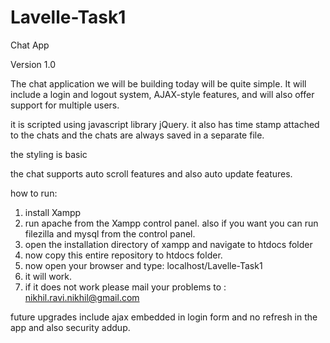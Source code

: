 # Lavelle-Task1
Chat App

Version 1.0

The chat application we will be building today will be quite simple. It will include a login and logout system, AJAX-style features, and will also offer support for multiple users.

it is scripted using javascript library jQuery. it also has time stamp attached to the chats and the chats are always saved in a separate file. 

the styling is basic 

the chat supports auto scroll features and also auto update features.

how to run:
 
 1. install Xampp
 2. run apache from the Xampp control panel. also if you want you can run filezilla and mysql from the control panel.
 3. open the installation directory of xampp and navigate to htdocs folder
 4. now copy this entire repository to htdocs folder.
 5. now open your browser and type: localhost/Lavelle-Task1
 6. it will work.
 7. if it does not work please mail your problems to : nikhil.ravi.nikhil@gmail.com
 
 
 
future upgrades include ajax embedded in login form and no refresh in the app and also security addup.

